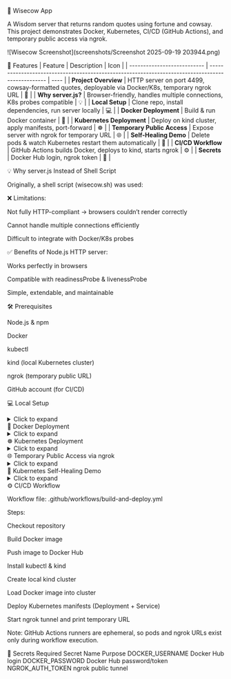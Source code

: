 🐄 Wisecow App

A Wisdom server that returns random quotes using fortune and cowsay. This project demonstrates Docker, Kubernetes, CI/CD (GitHub Actions), and temporary public access via ngrok.

![Wisecow Screenshot](screenshots/Screenshot 2025-09-19 203944.png)

🌟 Features
| Feature                     | Description                                                                                       | Icon |
| --------------------------- | ------------------------------------------------------------------------------------------------- | ---- |
| **Project Overview**        | HTTP server on port 4499, cowsay-formatted quotes, deployable via Docker/K8s, temporary ngrok URL | 📑   |
| **Why server.js?**          | Browser-friendly, handles multiple connections, K8s probes compatible                             | 💡   |
| **Local Setup**             | Clone repo, install dependencies, run server locally                                              | 💻   |
| **Docker Deployment**       | Build & run Docker container                                                                      | 🐳   |
| **Kubernetes Deployment**   | Deploy on kind cluster, apply manifests, port-forward                                             | ☸️   |
| **Temporary Public Access** | Expose server with ngrok for temporary URL                                                        | 🌐   |
| **Self-Healing Demo**       | Delete pods & watch Kubernetes restart them automatically                                         | 🔄   |
| **CI/CD Workflow**          | GitHub Actions builds Docker, deploys to kind, starts ngrok                                       | ⚙️   |
| **Secrets**                 | Docker Hub login, ngrok token                                                                     | 🔑   |

💡 Why server.js Instead of Shell Script

Originally, a shell script (wisecow.sh) was used:

❌ Limitations:

Not fully HTTP-compliant → browsers couldn’t render correctly

Cannot handle multiple connections efficiently

Difficult to integrate with Docker/K8s probes

✅ Benefits of Node.js HTTP server:

Works perfectly in browsers

Compatible with readinessProbe & livenessProbe

Simple, extendable, and maintainable

🛠 Prerequisites

Node.js & npm

Docker

kubectl

kind (local Kubernetes cluster)

ngrok (temporary public URL)

GitHub account (for CI/CD)

💻 Local Setup
<details> <summary>Click to expand</summary>
# Clone repository
git clone https://github.com/<username>/wisecow.git
cd wisecow

# Install dependencies
sudo apt update
sudo apt install nodejs npm fortune cowsay -y

# Run the server
node server.js

# Open browser
http://localhost:4499

</details>
🐳 Docker Deployment
<details> <summary>Click to expand</summary>
# Build Docker image
docker build -t wisecow-app .

# Run Docker container
docker run -p 4499:4499 wisecow-app

# Open browser
http://localhost:4499

</details>
☸️ Kubernetes Deployment
<details> <summary>Click to expand</summary>
# Create kind cluster
kind create cluster --name wisecow-cluster

# Load Docker image into cluster
kind load docker-image wisecow-app:latest --name wisecow-cluster

# Deploy manifests
kubectl apply -f wisecow-deployment.yaml
kubectl apply -f wisecow-service.yaml

# Forward port to local machine
kubectl port-forward service/wisecow-service 4499:4499

# Open browser
http://localhost:4499

</details>
🌐 Temporary Public Access via ngrok
<details> <summary>Click to expand</summary>
# Install ngrok
sudo apt install ngrok -y

# Add auth token
ngrok config add-authtoken <YOUR_NGROK_AUTH_TOKEN>

# Start tunnel
ngrok http 4499


ngrok will provide a temporary public URL, e.g.:
https://abcd1234.ngrok-free.app
Anyone can access your server temporarily.

</details>
🔄 Kubernetes Self-Healing Demo
<details> <summary>Click to expand</summary>
# List pods
kubectl get pods -l app=wisecow

# Delete a pod manually
kubectl delete pod <pod-name>

# Observe automatic recreation
kubectl get pods -l app=wisecow -w


Kubernetes ensures pods are restarted automatically (restartPolicy: Always).

</details>
⚙️ CI/CD Workflow

Workflow file: .github/workflows/build-and-deploy.yml

Steps:

Checkout repository

Build Docker image

Push image to Docker Hub

Install kubectl & kind

Create local kind cluster

Load Docker image into cluster

Deploy Kubernetes manifests (Deployment + Service)

Start ngrok tunnel and print temporary URL

Note: GitHub Actions runners are ephemeral, so pods and ngrok URLs exist only during workflow execution.

🔑 Secrets Required
Secret Name	Purpose
DOCKER_USERNAME	Docker Hub login
DOCKER_PASSWORD	Docker Hub password/token
NGROK_AUTH_TOKEN	ngrok public tunnel
